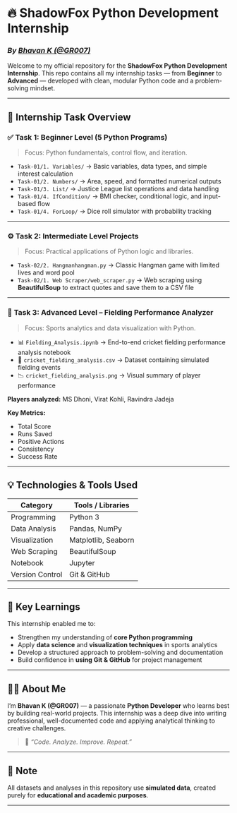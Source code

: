 # 🔥 ShadowFox Python Development Internship

### *By [Bhavan K (@GR007)](https://github.com/0xGR007)*

Welcome to my official repository for the **ShadowFox Python Development Internship**.
This repo contains all my internship tasks — from **Beginner** to **Advanced** — developed with clean, modular Python code and a problem-solving mindset.

---

## 🧠 Internship Task Overview

### ✅ **Task 1: Beginner Level (5 Python Programs)**

> Focus: Python fundamentals, control flow, and iteration.

* `Task-01/1. Variables/` → Basic variables, data types, and simple interest calculation
* `Task-01/2. Numbers/` → Area, speed, and formatted numerical outputs
* `Task-01/3. List/` → Justice League list operations and data handling
* `Task-01/4. IfCondition/` → BMI checker, conditional logic, and input-based flow
* `Task-01/4. ForLoop/` → Dice roll simulator with probability tracking

---

### ⚙️ **Task 2: Intermediate Level Projects**

> Focus: Practical applications of Python logic and libraries.

* `Task-02/2. Hangmanhangman.py` → Classic Hangman game with limited lives and word pool
* `Task-02/1. Web Scraper/web_scraper.py` → Web scraping using **BeautifulSoup** to extract quotes and save them to a CSV file

---

### 🚀 **Task 3: Advanced Level – Fielding Performance Analyzer**

> Focus: Sports analytics and data visualization with Python.

* 📊 `Fielding_Analysis.ipynb` → End-to-end cricket fielding performance analysis notebook
* 📁 `cricket_fielding_analysis.csv` → Dataset containing simulated fielding events
* 📉 `cricket_fielding_analysis.png` → Visual summary of player performance

**Players analyzed:** MS Dhoni, Virat Kohli, Ravindra Jadeja

**Key Metrics:**

* Total Score
* Runs Saved
* Positive Actions
* Consistency
* Success Rate

---

## 💡 Technologies & Tools Used

| Category        | Tools / Libraries   |
| --------------- | ------------------- |
| Programming     | Python 3            |
| Data Analysis   | Pandas, NumPy       |
| Visualization   | Matplotlib, Seaborn |
| Web Scraping    | BeautifulSoup       |
| Notebook        | Jupyter             |
| Version Control | Git & GitHub        |

---

## 🧠 Key Learnings

This internship enabled me to:

* Strengthen my understanding of **core Python programming**
* Apply **data science** and **visualization techniques** in sports analytics
* Develop a structured approach to problem-solving and documentation
* Build confidence in **using Git & GitHub** for project management

---

## 👨‍💻 About Me

I’m **Bhavan K (@GR007)** — a passionate **Python Developer** who learns best by building real-world projects.
This internship was a deep dive into writing professional, well-documented code and applying analytical thinking to creative challenges.

> 💬 *“Code. Analyze. Improve. Repeat.”*

---

## 📜 Note

All datasets and analyses in this repository use **simulated data**, created purely for **educational and academic purposes**.

---
